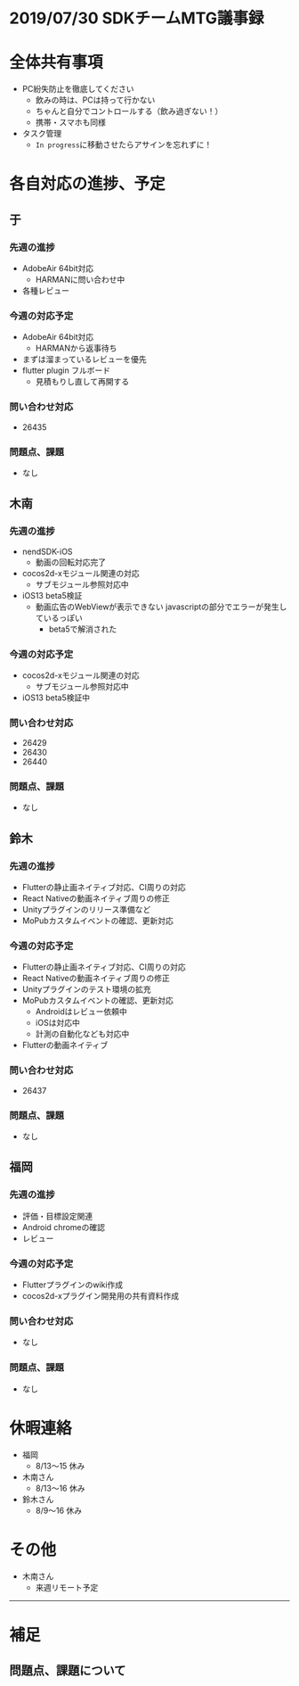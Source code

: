 # 2019/07/30 SDKチームMTG議事録

# 全体共有事項
- PC紛失防止を徹底してください
  - 飲みの時は、PCは持って行かない
  - ちゃんと自分でコントロールする（飲み過ぎない！）
  - 携帯・スマホも同様
- タスク管理
  - `In progress`に移動させたらアサインを忘れずに！

# 各自対応の進捗、予定
## 于
### 先週の進捗
- AdobeAir 64bit対応
  - HARMANに問い合わせ中
- 各種レビュー

### 今週の対応予定
- AdobeAir 64bit対応
  - HARMANから返事待ち
- まずは溜まっているレビューを優先
- flutter plugin フルボード
  - 見積もりし直して再開する

### 問い合わせ対応
- 26435

### 問題点、課題
- なし

## 木南
### 先週の進捗
- nendSDK-iOS
  - 動画の回転対応完了
- cocos2d-xモジュール関連の対応
  - サブモジュール参照対応中
- iOS13 beta5検証
  - 動画広告のWebViewが表示できない javascriptの部分でエラーが発生しているっぽい
    - beta5で解消された

### 今週の対応予定
- cocos2d-xモジュール関連の対応
  - サブモジュール参照対応中
- iOS13 beta5検証中

### 問い合わせ対応
- 26429
- 26430
- 26440


### 問題点、課題
- なし

## 鈴木
### 先週の進捗
- Flutterの静止画ネイティブ対応、CI周りの対応
- React Nativeの動画ネイティブ周りの修正  
- Unityプラグインのリリース準備など
- MoPubカスタムイベントの確認、更新対応

### 今週の対応予定
- Flutterの静止画ネイティブ対応、CI周りの対応
- React Nativeの動画ネイティブ周りの修正  
- Unityプラグインのテスト環境の拡充
- MoPubカスタムイベントの確認、更新対応
  - Androidはレビュー依頼中
  - iOSは対応中
  - 計測の自動化なども対応中
- Flutterの動画ネイティブ

### 問い合わせ対応
- 26437

### 問題点、課題
- なし

## 福岡
### 先週の進捗
- 評価・目標設定関連
- Android chromeの確認
- レビュー

### 今週の対応予定
- Flutterプラグインのwiki作成
- cocos2d-xプラグイン開発用の共有資料作成

### 問い合わせ対応
- なし

### 問題点、課題
- なし

# 休暇連絡
- 福岡
  - 8/13〜15 休み
- 木南さん
  - 8/13〜16 休み
- 鈴木さん
  - 8/9〜16 休み

# その他
- 木南さん
  - 来週リモート予定


----

# 補足
## 問題点、課題について
